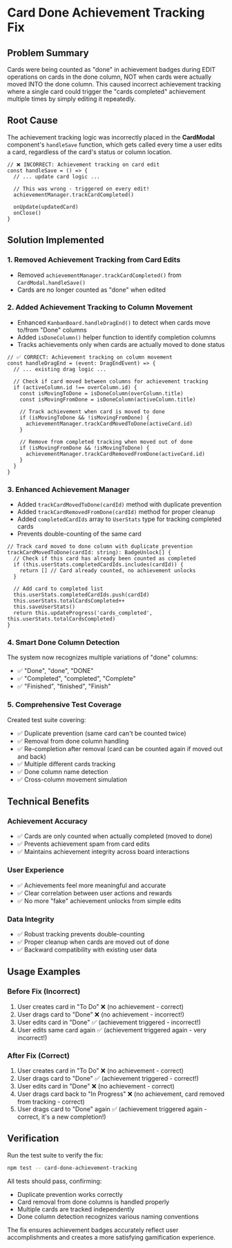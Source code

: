 # Card Done Achievement Tracking Fix

## Problem Summary
Cards were being counted as "done" in achievement badges during EDIT operations on cards in the done column, NOT when cards were actually moved INTO the done column. This caused incorrect achievement tracking where a single card could trigger the "cards completed" achievement multiple times by simply editing it repeatedly.

## Root Cause
The achievement tracking logic was incorrectly placed in the **CardModal** component's `handleSave` function, which gets called every time a user edits a card, regardless of the card's status or column location.

```tsx
// ❌ INCORRECT: Achievement tracking on card edit
const handleSave = () => {
  // ... update card logic ...
  
  // This was wrong - triggered on every edit!
  achievementManager.trackCardCompleted()
  
  onUpdate(updatedCard)
  onClose()
}
```

## Solution Implemented

### 1. **Removed Achievement Tracking from Card Edits**
- Removed `achievementManager.trackCardCompleted()` from `CardModal.handleSave()`
- Cards are no longer counted as "done" when edited

### 2. **Added Achievement Tracking to Column Movement**
- Enhanced `KanbanBoard.handleDragEnd()` to detect when cards move to/from "Done" columns
- Added `isDoneColumn()` helper function to identify completion columns
- Tracks achievements only when cards are actually moved to done status

```tsx
// ✅ CORRECT: Achievement tracking on column movement
const handleDragEnd = (event: DragEndEvent) => {
  // ... existing drag logic ...
  
  // Check if card moved between columns for achievement tracking
  if (activeColumn.id !== overColumn.id) {
    const isMovingToDone = isDoneColumn(overColumn.title)
    const isMovingFromDone = isDoneColumn(activeColumn.title)

    // Track achievement when card is moved to done
    if (isMovingToDone && !isMovingFromDone) {
      achievementManager.trackCardMovedToDone(activeCard.id)
    }
    
    // Remove from completed tracking when moved out of done
    if (isMovingFromDone && !isMovingToDone) {
      achievementManager.trackCardRemovedFromDone(activeCard.id)
    }
  }
}
```

### 3. **Enhanced Achievement Manager**
- Added `trackCardMovedToDone(cardId)` method with duplicate prevention
- Added `trackCardRemovedFromDone(cardId)` method for proper cleanup
- Added `completedCardIds` array to `UserStats` type for tracking completed cards
- Prevents double-counting of the same card

```tsx
// Track card moved to done column with duplicate prevention
trackCardMovedToDone(cardId: string): BadgeUnlock[] {
  // Check if this card has already been counted as completed
  if (this.userStats.completedCardIds.includes(cardId)) {
    return [] // Card already counted, no achievement unlocks
  }

  // Add card to completed list
  this.userStats.completedCardIds.push(cardId)
  this.userStats.totalCardsCompleted++
  this.saveUserStats()
  return this.updateProgress('cards_completed', this.userStats.totalCardsCompleted)
}
```

### 4. **Smart Done Column Detection**
The system now recognizes multiple variations of "done" columns:
- ✅ "Done", "done", "DONE"
- ✅ "Completed", "completed", "Complete"
- ✅ "Finished", "finished", "Finish"

### 5. **Comprehensive Test Coverage**
Created test suite covering:
- ✅ Duplicate prevention (same card can't be counted twice)
- ✅ Removal from done column handling
- ✅ Re-completion after removal (card can be counted again if moved out and back)
- ✅ Multiple different cards tracking
- ✅ Done column name detection
- ✅ Cross-column movement simulation

## Technical Benefits

### Achievement Accuracy
- ✅ Cards are only counted when actually completed (moved to done)
- ✅ Prevents achievement spam from card edits
- ✅ Maintains achievement integrity across board interactions

### User Experience
- ✅ Achievements feel more meaningful and accurate
- ✅ Clear correlation between user actions and rewards
- ✅ No more "fake" achievement unlocks from simple edits

### Data Integrity
- ✅ Robust tracking prevents double-counting
- ✅ Proper cleanup when cards are moved out of done
- ✅ Backward compatibility with existing user data

## Usage Examples

### Before Fix (Incorrect)
1. User creates card in "To Do" ❌ (no achievement - correct)
2. User drags card to "Done" ❌ (no achievement - incorrect!)  
3. User edits card in "Done" ✅ (achievement triggered - incorrect!)
4. User edits same card again ✅ (achievement triggered again - very incorrect!)

### After Fix (Correct)
1. User creates card in "To Do" ❌ (no achievement - correct)
2. User drags card to "Done" ✅ (achievement triggered - correct!)
3. User edits card in "Done" ❌ (no achievement - correct)
4. User drags card back to "In Progress" ❌ (no achievement, card removed from tracking - correct)
5. User drags card to "Done" again ✅ (achievement triggered again - correct, it's a new completion!)

## Verification

Run the test suite to verify the fix:
```bash
npm test -- card-done-achievement-tracking
```

All tests should pass, confirming:
- Duplicate prevention works correctly
- Card removal from done columns is handled properly  
- Multiple cards are tracked independently
- Done column detection recognizes various naming conventions

The fix ensures achievement badges accurately reflect user accomplishments and creates a more satisfying gamification experience.
